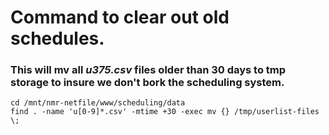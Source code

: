 # Command to clear out old schedules.
### This will mv all *u375.csv* files older than 30 days to tmp storage to insure we don't bork the scheduling system.

```
cd /mnt/nmr-netfile/www/scheduling/data
find . -name 'u[0-9]*.csv' -mtime +30 -exec mv {} /tmp/userlist-files \;
```
